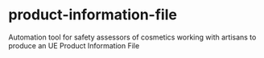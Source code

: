 # product-information-file
Automation tool for safety assessors of cosmetics working with artisans to produce an UE Product Information File
